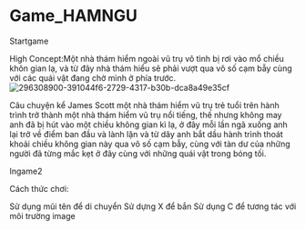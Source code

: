 # Game_HAMNGU
Startgame

High Concept:Một nhà thám hiểm ngoài vũ trụ vô tình bị rơi vào mổ chiều khôn gian lạ, và từ đây nhà thám hiểu sẽ phải vượt qua vô số cạm bẫy cùng với các quái vật đang chờ mình ở phía trước.![296308900-391044f6-2729-4317-b30b-dca8a49e35cf](https://github.com/phamhuuquyet/Game_HAMNGUC/assets/104207293/328fb33d-4486-451b-b4a7-579c2d73648f)


Câu chuyện kể James Scott một nhà thám hiểm vũ trụ trẻ tuổi trên hành trình trở thành một nhà thám hiểm vũ trụ nổi tiếng, thế nhưng không may anh đã bị hút vào một chiều không gian kì lạ, ở đây mỗi lần ngã xuống anh lại trở về điểm ban đầu và lành lặn và từ dây anh bắt dầu hành trình thoát khoải chiều không gian này qua vô số cạm bẫy, cùng với tàn dư của những người đã từng mắc kẹt ở đây cùng với những quái vật trong bóng tối.

Ingame2

Cách thức chơi:

Sử dụng mũi tên để di chuyển
Sử dựng X để bắn
Sử dụng C để tương tác với môi trường
image

